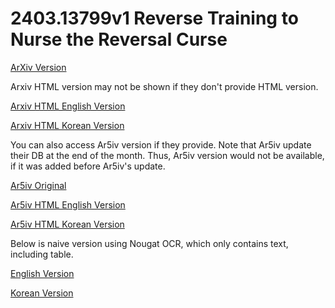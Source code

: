 # 2403.13799v1 Reverse Training to Nurse the Reversal Curse

[ArXiv Version](https://arxiv.org/abs/2403.13799v1)

Arxiv HTML version may not be shown if they don't provide HTML version.

[Arxiv HTML English Version](https://raw.githack.com/kh-kim/arxiv-translator/master/papers/2403.13799v1/paper.raw.en.html)

[Arxiv HTML Korean Version](https://raw.githack.com/kh-kim/arxiv-translator/master/papers/2403.13799v1/paper.raw.ko.html)

You can also access Ar5iv version if they provide.
Note that Ar5iv update their DB at the end of the month.
Thus, Ar5iv version would not be available, if it was added before Ar5iv's update.

[Ar5iv Original](https://ar5iv.org/abs/2403.13799v1)

[Ar5iv HTML English Version](https://raw.githack.com/kh-kim/arxiv-translator/master/papers/2403.13799v1/paper.ar5iv.en.html)

[Ar5iv HTML Korean Version](https://raw.githack.com/kh-kim/arxiv-translator/master/papers/2403.13799v1/paper.ar5iv.ko.html)

Below is naive version using Nougat OCR, which only contains text, including table.

[English Version](https://raw.githack.com/kh-kim/arxiv-translator/master/papers/2403.13799v1/paper.en.html)

[Korean Version](https://raw.githack.com/kh-kim/arxiv-translator/master/papers/2403.13799v1/paper.ko.html)
